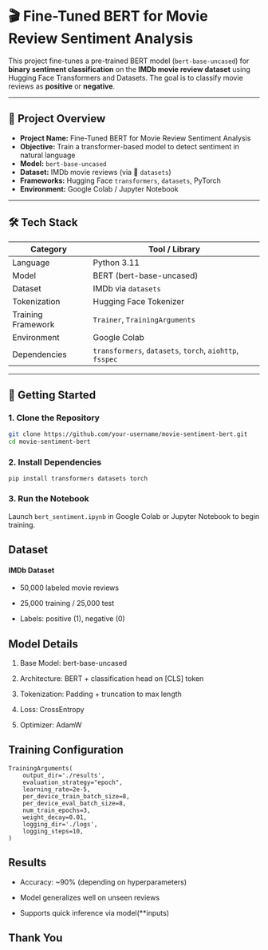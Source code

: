 # 🎬 Fine-Tuned BERT for Movie Review Sentiment Analysis

This project fine-tunes a pre-trained BERT model (`bert-base-uncased`) for **binary sentiment classification** on the **IMDb movie review dataset** using Hugging Face Transformers and Datasets. The goal is to classify movie reviews as **positive** or **negative**.

---

## 📌 Project Overview

- **Project Name:** Fine-Tuned BERT for Movie Review Sentiment Analysis  
- **Objective:** Train a transformer-based model to detect sentiment in natural language  
- **Model:** `bert-base-uncased`  
- **Dataset:** IMDb movie reviews (via 🤗 `datasets`)  
- **Frameworks:** Hugging Face `transformers`, `datasets`, PyTorch  
- **Environment:** Google Colab / Jupyter Notebook

---

## 🛠️ Tech Stack

| Category           | Tool / Library                              |
|--------------------|---------------------------------------------|
| Language           | Python 3.11                                  |
| Model              | BERT (bert-base-uncased)                    |
| Dataset            | IMDb via `datasets`                         |
| Tokenization       | Hugging Face Tokenizer                      |
| Training Framework | `Trainer`, `TrainingArguments`              |
| Environment        | Google Colab                                |
| Dependencies       | `transformers`, `datasets`, `torch`, `aiohttp`, `fsspec` |

---

## 🚀 Getting Started

### 1. Clone the Repository
```bash
git clone https://github.com/your-username/movie-sentiment-bert.git
cd movie-sentiment-bert
```

### 2. Install Dependencies
```
pip install transformers datasets torch
```

### 3. Run the Notebook
Launch `bert_sentiment.ipynb` in Google Colab or Jupyter Notebook to begin training.

## Dataset
#### IMDb Dataset

* 50,000 labeled movie reviews

* 25,000 training / 25,000 test

* Labels: positive (1), negative (0)

## Model Details
1. Base Model: bert-base-uncased

2. Architecture: BERT + classification head on [CLS] token

3. Tokenization: Padding + truncation to max length

4. Loss: CrossEntropy

5. Optimizer: AdamW

##  Training Configuration
```
TrainingArguments(
    output_dir='./results',
    evaluation_strategy="epoch",
    learning_rate=2e-5,
    per_device_train_batch_size=8,
    per_device_eval_batch_size=8,
    num_train_epochs=3,
    weight_decay=0.01,
    logging_dir='./logs',
    logging_steps=10,
)
```

## Results
* Accuracy: ~90% (depending on hyperparameters)

* Model generalizes well on unseen reviews

* Supports quick inference via model(**inputs)

## Thank You
